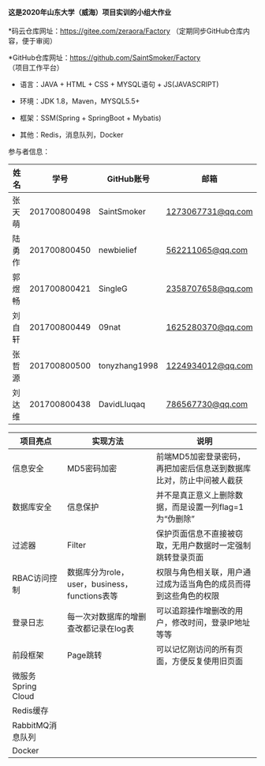#### 这是2020年山东大学（威海）项目实训的小组大作业

*码云仓库网址：https://gitee.com/zeraora/Factory    （定期同步GitHub仓库内容，便于审阅）

*GitHub仓库网址：https://github.com/SaintSmoker/Factory     （项目工作平台）

* 语言：JAVA + HTML + CSS + MYSQL语句 + JS(JAVASCRIPT)

* 环境：JDK 1.8，Maven，MYSQL5.5+

* 框架：SSM(Spring + SpringBoot + Mybatis)

* 其他：Redis，消息队列，Docker

参与者信息：<br>

姓名|学号|GitHub账号|邮箱
----|----|----|----
张天萌|201700800498    |    SaintSmoker     | 1273067731@qq.com
陆勇作|201700800450    |    newbielief      | 562211065@qq.com
郭煜畅|201700800421    |    SingleG         | 2358707658@qq.com
刘自轩|201700800449    |    09nat           | 1625280370@qq.com
张哲源|201700800500    |    tonyzhang1998   | 1224934012@qq.com
刘达维|201700800438    |   DavidLIuqaq      | 786567730@qq.com



项目亮点|实现方法|说明
----|----|----
信息安全|MD5密码加密    |    前端MD5加密登录密码，再把加密后信息送到数据库比对，防止中间被人截获  
数据库安全|信息保护    |    并不是真正意义上删除数据，而是设置一列flag=1为“伪删除”
过滤器|Filter    |    保护页面信息不直接被窃取，无用户数据时一定强制跳转登录页面
RBAC访问控制|数据库分为role，user，business，functions表等    |    权限与角色相关联，用户通过成为适当角色的成员而得到这些角色的权限
登录日志|每一次对数据库的增删查改都记录在log表    |   可以追踪操作增删改的用户，修改时间，登录IP地址等等
前段框架|Page跳转    |    可以记忆刚访问的所有页面，方便反复使用旧页面
微服务Spring Cloud|    |  
Redis缓存|    |    
RabbitMQ消息队列|    |    
Docker|    |   